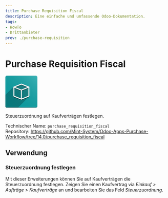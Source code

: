 ```yaml
---
title: Purchase Requisition Fiscal
description: Eine einfache und umfassende Odoo-Dokumentation.
tags:
- HowTo
- Drittanbieter
prev: ./purchase-requisition
---
```

# Purchase Requisition Fiscal
![icon_oms_box](attachments/icon_oms_box.png)

Steuerzuordnung auf Kaufverträgen festlegen.

Technischer Name: `purchase_requisition_fiscal`\
Repository: <https://github.com/Mint-System/Odoo-Apps-Purchase-Workflow/tree/14.0/purchase_requisition_fiscal>

## Verwendung

### Steuerzuordnung festlegen

Mit dieser Erweiterungen können Sie auf Kaufverträgen die Steuerzuordnung festlegen. Zeigen Sie einen Kaufvertrag via *Einkauf > Aufträge > Kaufverträge* an und bearbeiten Sie das Feld *Steuerzuordnung*.

